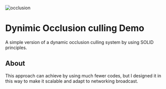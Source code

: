 ![occlusion](https://user-images.githubusercontent.com/39720325/107124728-43032100-686b-11eb-81cc-4b7789c5bf5d.png)

# Dynimic Occlusion culling Demo

A simple version of a dynamic occlusion culling system by using SOLID principles.

## About

This approach can achieve by using much fewer codes, but I designed it in this way to make it scalable and adapt to networking broadcast.
